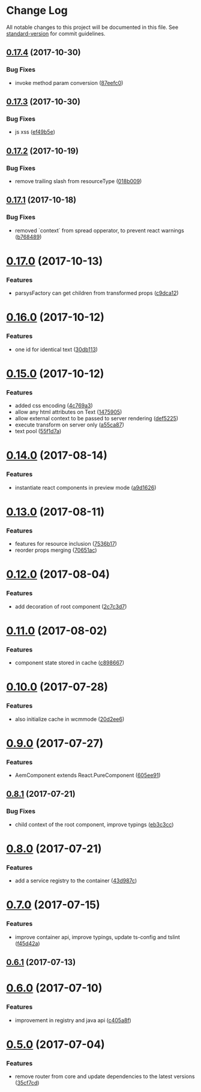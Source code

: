 # Change Log

All notable changes to this project will be documented in this file. See [standard-version](https://github.com/conventional-changelog/standard-version) for commit guidelines.

<a name="0.17.4"></a>
## [0.17.4](http://www.github.com/sinnerschrader/aem-react-js/compare/v0.17.3...v0.17.4) (2017-10-30)


### Bug Fixes

* invoke method param conversion ([87eefc0](http://www.github.com/sinnerschrader/aem-react-js/commit/87eefc0))



<a name="0.17.3"></a>
## [0.17.3](http://www.github.com/sinnerschrader/aem-react-js/compare/v0.17.2...v0.17.3) (2017-10-30)


### Bug Fixes

* js xss ([ef49b5e](http://www.github.com/sinnerschrader/aem-react-js/commit/ef49b5e))



<a name="0.17.2"></a>
## [0.17.2](http://www.github.com/sinnerschrader/aem-react-js/compare/v0.17.1...v0.17.2) (2017-10-19)


### Bug Fixes

* remove trailing slash from resourceType ([018b009](http://www.github.com/sinnerschrader/aem-react-js/commit/018b009))



<a name="0.17.1"></a>
## [0.17.1](http://www.github.com/sinnerschrader/aem-react-js/compare/v0.17.0...v0.17.1) (2017-10-18)


### Bug Fixes

* removed \`context\` from spread opperator, to prevent react warnings ([b768489](http://www.github.com/sinnerschrader/aem-react-js/commit/b768489))



<a name="0.17.0"></a>
# [0.17.0](http://www.github.com/sinnerschrader/aem-react-js/compare/v0.16.0...v0.17.0) (2017-10-13)


### Features

* parsysFactory can get children from transformed props ([c9dca12](http://www.github.com/sinnerschrader/aem-react-js/commit/c9dca12))



<a name="0.16.0"></a>
# [0.16.0](http://www.github.com/sinnerschrader/aem-react-js/compare/v0.15.0...v0.16.0) (2017-10-12)


### Features

* one id for identical text ([30db113](http://www.github.com/sinnerschrader/aem-react-js/commit/30db113))



<a name="0.15.0"></a>
# [0.15.0](http://www.github.com/sinnerschrader/aem-react-js/compare/v0.14.0...v0.15.0) (2017-10-12)


### Features

* added css encoding ([4c769a3](http://www.github.com/sinnerschrader/aem-react-js/commit/4c769a3))
* allow any html attributes on Text ([1475905](http://www.github.com/sinnerschrader/aem-react-js/commit/1475905))
* allow external context to be passed to server rendering ([def5225](http://www.github.com/sinnerschrader/aem-react-js/commit/def5225))
* execute transform on server only ([a55ca87](http://www.github.com/sinnerschrader/aem-react-js/commit/a55ca87))
* text pool ([55f1d7a](http://www.github.com/sinnerschrader/aem-react-js/commit/55f1d7a))



<a name="0.14.0"></a>
# [0.14.0](http://www.github.com/sinnerschrader/aem-react-js/compare/v0.13.0...v0.14.0) (2017-08-14)


### Features

* instantiate react components in preview mode ([a9d1626](http://www.github.com/sinnerschrader/aem-react-js/commit/a9d1626))



<a name="0.13.0"></a>
# [0.13.0](http://www.github.com/sinnerschrader/aem-react-js/compare/v0.12.0...v0.13.0) (2017-08-11)


### Features

* features for resource inclusion ([7536b17](http://www.github.com/sinnerschrader/aem-react-js/commit/7536b17))
* reorder props merging ([70651ac](http://www.github.com/sinnerschrader/aem-react-js/commit/70651ac))



<a name="0.12.0"></a>
# [0.12.0](http://www.github.com/sinnerschrader/aem-react-js/compare/v0.11.0...v0.12.0) (2017-08-04)


### Features

* add decoration of root component ([2c7c3d7](http://www.github.com/sinnerschrader/aem-react-js/commit/2c7c3d7))



<a name="0.11.0"></a>
# [0.11.0](http://www.github.com/sinnerschrader/aem-react-js/compare/v0.10.0...v0.11.0) (2017-08-02)


### Features

* component state stored in cache ([c898667](http://www.github.com/sinnerschrader/aem-react-js/commit/c898667))



<a name="0.10.0"></a>
# [0.10.0](http://www.github.com/sinnerschrader/aem-react-js/compare/v0.9.0...v0.10.0) (2017-07-28)


### Features

* also initialize cache in wcmmode ([20d2ee6](http://www.github.com/sinnerschrader/aem-react-js/commit/20d2ee6))



<a name="0.9.0"></a>
# [0.9.0](http://www.github.com/sinnerschrader/aem-react-js/compare/v0.8.1...v0.9.0) (2017-07-27)


### Features

* AemComponent extends React.PureComponent ([605ee91](http://www.github.com/sinnerschrader/aem-react-js/commit/605ee91))



<a name="0.8.1"></a>
## [0.8.1](http://www.github.com/sinnerschrader/aem-react-js/compare/v0.8.0...v0.8.1) (2017-07-21)


### Bug Fixes

* child context of the root component, improve typings ([eb3c3cc](http://www.github.com/sinnerschrader/aem-react-js/commit/eb3c3cc))



<a name="0.8.0"></a>
# [0.8.0](http://www.github.com/sinnerschrader/aem-react-js/compare/v0.7.0...v0.8.0) (2017-07-21)


### Features

* add a service registry to the container ([43d987c](http://www.github.com/sinnerschrader/aem-react-js/commit/43d987c))



<a name="0.7.0"></a>
# [0.7.0](http://www.github.com/sinnerschrader/aem-react-js/compare/v0.6.1...v0.7.0) (2017-07-15)


### Features

* improve container api, improve typings, update ts-config and tslint ([f45d42a](http://www.github.com/sinnerschrader/aem-react-js/commit/f45d42a))



<a name="0.6.1"></a>
## [0.6.1](http://www.github.com/sinnerschrader/aem-react-js/compare/v0.6.0...v0.6.1) (2017-07-13)



<a name="0.6.0"></a>
# [0.6.0](http://www.github.com/sinnerschrader/aem-react-js/compare/v0.5.0...v0.6.0) (2017-07-10)


### Features

* improvement in registry and java api ([c405a8f](http://www.github.com/sinnerschrader/aem-react-js/commit/c405a8f))



<a name="0.5.0"></a>
# [0.5.0](http://www.github.com/sinnerschrader/aem-react-js/compare/v0.4.2...v0.5.0) (2017-07-04)


### Features

* remove router from core and update dependencies to the latest versions ([35cf7cd](http://www.github.com/sinnerschrader/aem-react-js/commit/35cf7cd))
